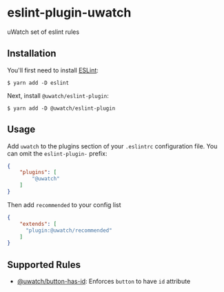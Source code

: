 # eslint-plugin-uwatch

uWatch set of eslint rules

## Installation

You'll first need to install [ESLint](http://eslint.org):

```
$ yarn add -D eslint
```

Next, install `@uwatch/eslint-plugin`:

```
$ yarn add -D @uwatch/eslint-plugin
```

## Usage

Add `uwatch` to the plugins section of your `.eslintrc` configuration file. You can omit the `eslint-plugin-` prefix:

```json
{
    "plugins": [
        "@uwatch"
    ]
}
```

Then add `recommended` to your config list

```json
{
    "extends": [
      "plugin:@uwatch/recommended"
    ]
}
```

## Supported Rules

* [@uwatch/button-has-id](docs/rules/button-has-id.md): Enforces `button` to have `id` attribute





